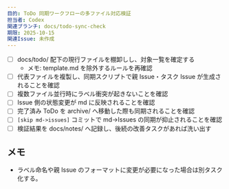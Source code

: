 ```yaml
---
目的: ToDo 同期ワークフローの多ファイル対応検証
担当者: Codex
関連ブランチ: docs/todo-sync-check
期限: 2025-10-15
関連Issue: 未作成
---
```


- [ ] docs/todo/ 配下の現行ファイルを棚卸しし、対象一覧を確定する
  - メモ: template.md を除外するルールを再確認
- [ ] 代表ファイルを複製し、同期スクリプトで親 Issue・タスク Issue が生成されることを確認
- [ ] 複数ファイル並行時にラベル衝突が起きないことを確認
- [ ] Issue 側の状態変更が md に反映されることを確認
- [ ] 完了済み ToDo を archive/ へ移動した際も同期されることを確認
- [ ] `[skip md->issues]` コミットで md→Issues の同期が抑止されることを確認
- [ ] 検証結果を docs/notes/ へ記録し、後続の改善タスクがあれば洗い出す

## メモ
- ラベル命名や親 Issue のフォーマットに変更が必要になった場合は別タスク化する。
